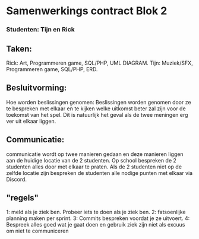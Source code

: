 # Samenwerkings contract Blok 2

### Studenten: Tijn en Rick

## Taken:
Rick: Art, Programmeren game, SQL/PHP, UML DIAGRAM.
Tijn: Muziek/SFX, Programmeren game, SQL/PHP, ERD.

## Besluitvorming:
Hoe worden beslissingen genomen: Beslissingen worden genomen door ze te bespreken met elkaar en te kijken welke uitkomst beter zal zijn voor de toekomst van het spel. Dit is natuurlijk het geval als de twee meningen erg ver uit elkaar liggen.

## Communicatie:
communicatie wordt op twee manieren gedaan en deze manieren liggen aan de huidige locatie van de 2 studenten. Op school bespreken de 2 studenten alles door met elkaar te praten. Als de 2 studenten niet op de zelfde locatie zijn bespreken de studenten alle nodige punten met elkaar via Discord. 

## "regels"
1: meld als je ziek ben. Probeer iets te doen als je ziek ben.
2: fatsoenlijke planning maken per sprint.
3: Commits bespreken voordat je ze uitvoert.
4: Bespreek alles goed wat je gaat doen en gebruik ziek zijn niet als excuus om niet te communiceren
